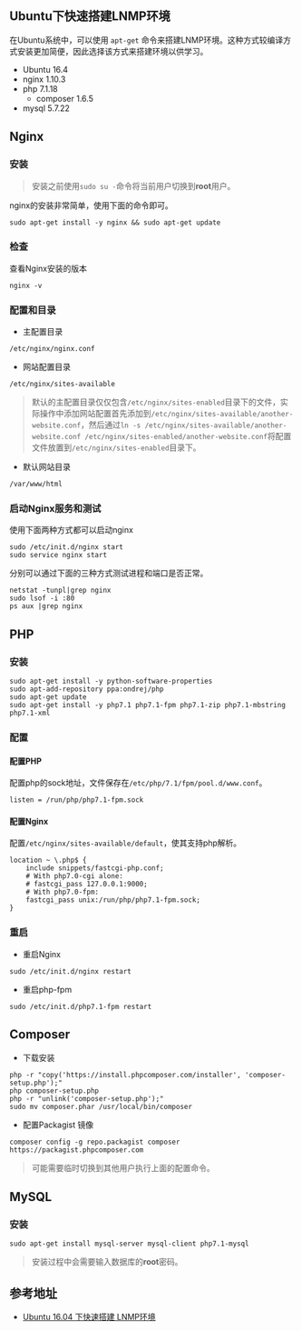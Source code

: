## Ubuntu下快速搭建LNMP环境

在Ubuntu系统中，可以使用 `apt-get` 命令来搭建LNMP环境。这种方式较编译方式安装更加简便，因此选择该方式来搭建环境以供学习。

* Ubuntu 16.4
* nginx 1.10.3
* php 7.1.18
  - composer 1.6.5
* mysql 5.7.22

## Nginx

### 安装

> 安装之前使用`sudo su -`命令将当前用户切换到**root**用户。

nginx的安装非常简单，使用下面的命令即可。

```
sudo apt-get install -y nginx && sudo apt-get update
```

### 检查

查看Nginx安装的版本

```
nginx -v
```

### 配置和目录

* 主配置目录
```
/etc/nginx/nginx.conf
```

* 网站配置目录
```
/etc/nginx/sites-available
```
> 默认的主配置目录仅仅包含`/etc/nginx/sites-enabled`目录下的文件，实际操作中添加网站配置首先添加到`/etc/nginx/sites-available/another-website.conf`，然后通过`ln -s /etc/nginx/sites-available/another-website.conf /etc/nginx/sites-enabled/another-website.conf`将配置文件放置到`/etc/nginx/sites-enabled`目录下。

* 默认网站目录
```
/var/www/html
```

### 启动Nginx服务和测试

使用下面两种方式都可以启动nginx
```
sudo /etc/init.d/nginx start
sudo service nginx start
```

分别可以通过下面的三种方式测试进程和端口是否正常。
```
netstat -tunpl|grep nginx
sudo lsof -i :80
ps aux |grep nginx
```


## PHP

### 安装
```
sudo apt-get install -y python-software-properties
sudo apt-add-repository ppa:ondrej/php
sudo apt-get update
sudo apt-get install -y php7.1 php7.1-fpm php7.1-zip php7.1-mbstring php7.1-xml
```

### 配置

#### 配置PHP

配置php的sock地址，文件保存在`/etc/php/7.1/fpm/pool.d/www.conf`。
```
listen = /run/php/php7.1-fpm.sock
```


#### 配置Nginx
配置`/etc/nginx/sites-available/default`，使其支持php解析。

```
location ~ \.php$ {
    include snippets/fastcgi-php.conf;
    # With php7.0-cgi alone:
    # fastcgi_pass 127.0.0.1:9000;
    # With php7.0-fpm:
    fastcgi_pass unix:/run/php/php7.1-fpm.sock;
}
```

### 重启

* 重启Nginx
```
sudo /etc/init.d/nginx restart
```

* 重启php-fpm
```
sudo /etc/init.d/php7.1-fpm restart
```

## Composer

* 下载安装
```
php -r "copy('https://install.phpcomposer.com/installer', 'composer-setup.php');"
php composer-setup.php
php -r "unlink('composer-setup.php');"
sudo mv composer.phar /usr/local/bin/composer
```

* 配置Packagist 镜像
```
composer config -g repo.packagist composer https://packagist.phpcomposer.com
```
> 可能需要临时切换到其他用户执行上面的配置命令。

## MySQL

### 安装

```
sudo apt-get install mysql-server mysql-client php7.1-mysql
```
> 安装过程中会需要输入数据库的**root**密码。


## 参考地址

* [Ubuntu 16.04 下快速搭建 LNMP环境](https://blog.csdn.net/STFPHP/article/details/53492723)
